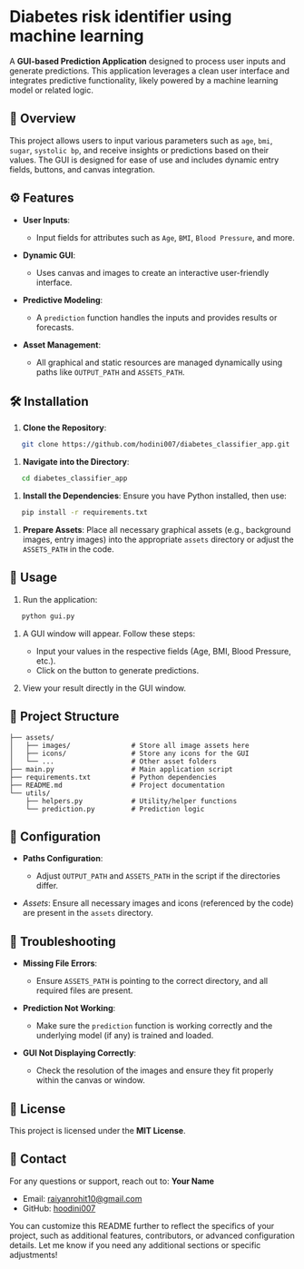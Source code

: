 # Diabetes risk identifier using machine learning
A **GUI-based Prediction Application** designed to process user inputs and generate predictions. This application leverages a clean user interface and integrates predictive functionality, likely powered by a machine learning model or related logic.
## 📝 Overview
This project allows users to input various parameters such as `age`, `bmi`, `sugar`, `systolic bp`, and receive insights or predictions based on their values. The GUI is designed for ease of use and includes dynamic entry fields, buttons, and canvas integration.
## ⚙️ Features
- **User Inputs**:
    - Input fields for attributes such as `Age`, `BMI`, `Blood Pressure`, and more.

- **Dynamic GUI**:
    - Uses canvas and images to create an interactive user-friendly interface.

- **Predictive Modeling**:
    - A `prediction` function handles the inputs and provides results or forecasts.

- **Asset Management**:
    - All graphical and static resources are managed dynamically using paths like `OUTPUT_PATH` and `ASSETS_PATH`.

## 🛠️ Installation
1. **Clone the Repository**:
``` bash
   git clone https://github.com/hodini007/diabetes_classifier_app.git
```
1. **Navigate into the Directory**:
``` bash
   cd diabetes_classifier_app
```
1. **Install the Dependencies**: Ensure you have Python installed, then use:
``` bash
   pip install -r requirements.txt
```
1. **Prepare Assets**: Place all necessary graphical assets (e.g., background images, entry images) into the appropriate `assets` directory or adjust the `ASSETS_PATH` in the code.

## 🚀 Usage
1. Run the application:
``` bash
   python gui.py
```
1. A GUI window will appear. Follow these steps:
    - Input your values in the respective fields (Age, BMI, Blood Pressure, etc.).
    - Click on the button to generate predictions.

2. View your result directly in the GUI window.

## 📂 Project Structure
``` 
├── assets/
│   ├── images/               # Store all image assets here
│   ├── icons/                # Store any icons for the GUI
│   └── ...                   # Other asset folders
├── main.py                   # Main application script
├── requirements.txt          # Python dependencies
├── README.md                 # Project documentation
└── utils/
    ├── helpers.py            # Utility/helper functions
    └── prediction.py         # Prediction logic
```
## 🔧 Configuration
- **Paths Configuration**:
    - Adjust `OUTPUT_PATH` and `ASSETS_PATH` in the script if the directories differ.

- _Assets_: Ensure all necessary images and icons (referenced by the code) are present in the `assets` directory.

## 🤔 Troubleshooting
- **Missing File Errors**:
    - Ensure `ASSETS_PATH` is pointing to the correct directory, and all required files are present.

- **Prediction Not Working**:
    - Make sure the `prediction` function is working correctly and the underlying model (if any) is trained and loaded.

- **GUI Not Displaying Correctly**:
    - Check the resolution of the images and ensure they fit properly within the canvas or window.

## 📜 License
This project is licensed under the **MIT License**.
## 📧 Contact
For any questions or support, reach out to:
**Your Name**
- Email: [raiyanrohit10@gmail.com]()
- GitHub: [hoodini007](https://https://github.com/hodini007)

You can customize this README further to reflect the specifics of your project, such as additional features, contributors, or advanced configuration details. Let me know if you need any additional sections or specific adjustments!
